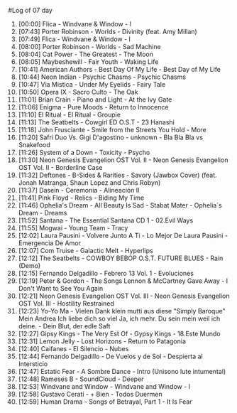 #Log of 07 day

1. [00:00] Flica - Windvane & Window - l
1. [07:43] Porter Robinson - Worlds - Divinity (feat. Amy Millan)
1. [07:49] Flica - Windvane & Window - l
1. [08:00] Porter Robinson - Worlds - Sad Machine
1. [08:04] Cat Power - The Greatest - The Moon
1. [08:05] Maybeshewill - Fair Youth - Waking Life
1. [10:41] American Authors - Best Day Of My Life - Best Day of My Life
1. [10:44] Neon Indian - Psychic Chasms - Psychic Chasms
1. [10:47] Via Mistica - Under My Eyelids - Fairy Tale
1. [10:50] Opera IX - Sacro Culto - The Oak
1. [11:01] Brian Crain - Piano and Light - At the Ivy Gate
1. [11:06] Enigma - Pure Moods - Return to Innocence
1. [11:10] El Ritual - El Ritual - Groupie
1. [11:13] The Seatbelts - Cowgirl ED O.S.T - 23 Hanashi
1. [11:18] John Frusciante - Smile from the Streets You Hold - More
1. [11:20] Safri Duo Vs. Gigi D'agostino - unknown - Bla Bla Bla vs Snakefood
1. [11:26] System of a Down - Toxicity - Psycho
1. [11:30] Neon Genesis Evangelion OST Vol. II - Neon Genesis Evangelion OST Vol. II - Borderline Case
1. [11:32] Deftones - B-Sides & Rarities - Savory (Jawbox Cover) (feat. Jonah Matranga, Shaun Lopez and Chris Robyn)
1. [11:37] Dasein - Ceremonia - Alineación II
1. [11:41] Pink Floyd - Relics - Biding My Time
1. [11:46] Ophelia's Dream - All Beauty Is Sad - Stabat Mater - Ophelia´s Dream - Dreams
1. [11:52] Santana - The Essential Santana CD 1 - 02.Evil Ways
1. [11:55] Mogwai - Young Team - Tracy
1. [12:02] Laura Pausini - Volvere Junto A Ti - Lo Mejor De Laura Pausini - Emergencia De Amor
1. [12:07] Com Truise - Galactic Melt - Hyperlips
1. [12:12] The Seatbelts - COWBOY BEBOP O.S.T. FUTURE BLUES - Rain (Demo)
1. [12:15] Fernando Delgadillo - Febrero 13 Vol. 1 - Evoluciones
1. [12:19] Peter & Gordon - The Songs Lennon & McCartney Gave Away - I Don't Want to See You Again
1. [12:21] Neon Genesis Evangelion OST Vol. III - Neon Genesis Evangelion OST Vol. III - Hostility Restrained
1. [12:23] Yo-Yo Ma - Vielen Dank klein mutti aus diese "Simply Baroque" Mein Andrea Ich liebe dich so viel Ja, ich mehr. Du sein mein weil ich deine. - Dein Blut, der edle Saft
1. [12:27] Gipsy Kings - The Very Est Of - Gypsy Kings - 18.Este Mundo
1. [12:31] Lemon Jelly - Lost Horizons - Return to Patagonia
1. [12:40] Caifanes - El Silencio - Nubes
1. [12:44] Fernando Delgadillo - De Vuelos y de Sol - Despierta al Intersticio
1. [12:47] Estatic Fear - A Sombre Dance - Intro (Unisono lute intumental)
1. [12:48] Rameses B - SoundCloud - Deeper
1. [12:53] Windvane and Window - Windvane and Window - I
1. [12:58] Gustavo Cerati - + Bien - Todos Duermen
1. [12:59] Human Drama - Songs of Betrayal, Part 1 - It Is Fear
